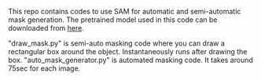 This repo contains codes to use SAM for automatic and semi-automatic mask generation. The pretrained model used in this code can be downloaded from [here](https://drive.google.com/file/d/1aAgfYAh9hTECz8w5clWfU2mwQOkUlJrn/view?usp=sharing).

"draw_mask.py" is semi-auto masking code where you can draw a rectangular box around the object. Instantaneously runs after drawing the box.
"auto_mask_generator.py" is automated masking code. It takes around 75sec for each image.